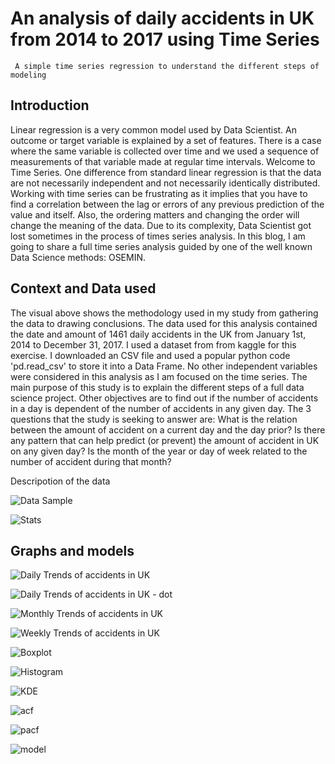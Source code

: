 # An analysis of daily accidents in UK from 2014 to 2017 using Time Series
     A simple time series regression to understand the different steps of modeling

## Introduction

Linear regression is a very common model used by Data Scientist. An outcome or target variable is explained by a set of features. There is a case where the same variable is collected over time and we used a sequence of measurements of that variable made at regular time intervals. Welcome to Time Series. One difference from standard linear regression is that the data are not necessarily independent and not necessarily identically distributed. Working with time series can be frustrating as it implies that you have to find a correlation between the lag or errors of any previous prediction of the value and itself. Also, the ordering matters and changing the order will change the meaning of the data. Due to its complexity, Data Scientist got lost sometimes in the process of times series analysis. In this blog, I am going to share a full time series analysis guided by one of the well known Data Science methods: OSEMIN.


## Context and Data used

The visual above shows the methodology used in my study from gathering the data to drawing conclusions.
The data used for this analysis contained the date and amount of 1461 daily accidents in the UK from January 1st, 2014 to December 31, 2017. I used a dataset from from kaggle for this exercise. I downloaded an CSV file and used a popular python code 'pd.read_csv' to store it into a Data Frame. No other independent variables were considered in this analysis as I am focused on the time series.
The main purpose of this study is to explain the different steps of a full data science project. Other objectives are to find out if the number of accidents in a day is dependent of the number of accidents in any given day.
The 3 questions that the study is seeking to answer are:
What is the relation between the amount of accident on a current day and the day prior?
Is there any pattern that can help predict (or prevent) the amount of accident in UK on any given day?
Is the month of the year or day of week related to the number of accident during that month?

Descripotion of the data

![Data Sample](https://github.com/FabriceMesidor/TimeSeries_accident_UK/blob/master/Graphs/sample%20data.png)

![Stats](https://github.com/FabriceMesidor/TimeSeries_accident_UK/blob/master/Graphs/Stats.png)

## Graphs and models

![Daily Trends of accidents in UK](https://github.com/FabriceMesidor/TimeSeries_accident_UK/blob/master/Graphs/daily%20trends.png)

![Daily Trends of accidents in UK - dot](https://github.com/FabriceMesidor/TimeSeries_accident_UK/blob/master/Graphs/trends%20dot.png)

![Monthly Trends of accidents in UK](https://github.com/FabriceMesidor/TimeSeries_accident_UK/blob/master/Graphs/monthly%20trends.png)

![Weekly Trends of accidents in UK](https://github.com/FabriceMesidor/TimeSeries_accident_UK/blob/master/Graphs/weekly%20trends.png)

![Boxplot](https://github.com/FabriceMesidor/TimeSeries_accident_UK/blob/master/Graphs/boxplot.png)

![Histogram](https://github.com/FabriceMesidor/TimeSeries_accident_UK/blob/master/Graphs/histogram.png)

![KDE](https://github.com/FabriceMesidor/TimeSeries_accident_UK/blob/master/Graphs/kde%20normal.png)

![acf](https://github.com/FabriceMesidor/TimeSeries_accident_UK/blob/master/Graphs/acf.png)

![pacf](https://github.com/FabriceMesidor/TimeSeries_accident_UK/blob/master/Graphs/pacf.png)

![model](https://github.com/FabriceMesidor/TimeSeries_accident_UK/blob/master/Graphs/arma.png)


